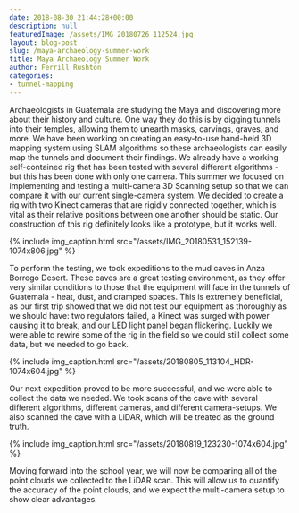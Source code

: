```yaml
---
date: 2018-08-30 21:44:28+00:00
description: null
featuredImage: /assets/IMG_20180726_112524.jpg
layout: blog-post
slug: /maya-archaeology-summer-work
title: Maya Archaeology Summer Work
author: Ferrill Rushton
categories:
- tunnel-mapping
---
```


Archaeologists in Guatemala are studying the Maya and discovering more about their history and culture. One way they do this is by digging tunnels into their temples, allowing them to unearth masks, carvings, graves, and more. We have been working on creating an easy-to-use hand-held 3D mapping system using SLAM algorithms so these archaeologists can easily map the tunnels and document their findings. We already have a working self-contained rig that has been tested with several different algorithms - but this has been done with only one camera. This summer we focused on implementing and testing a multi-camera 3D Scanning setup so that we can compare it with our current single-camera system. We decided to create a rig with two Kinect cameras that are rigidly connected together, which is vital as their relative positions between one another should be static. Our construction of this rig definitely looks like a prototype, but it works well.

{% include 
    img_caption.html
    src="/assets/IMG_20180531_152139-1074x806.jpg"
%}

To perform the testing, we took expeditions to the mud caves in Anza Borrego Desert. These caves are a great testing environment, as they offer very similar conditions to those that the equipment will face in the tunnels of Guatemala - heat, dust, and cramped spaces. This is extremely beneficial, as our first trip showed that we did not test our equipment as thoroughly as we should have: two regulators failed, a Kinect was surged with power causing it to break, and our LED light panel began flickering. Luckily we were able to rewire some of the rig in the field so we could still collect some data, but we needed to go back. 

{% include 
    img_caption.html
    src="/assets/20180805_113104_HDR-1074x604.jpg"
%}



Our next expedition proved to be more successful, and we were able to collect the data we needed. We took scans of the cave with several different algorithms, different cameras, and different camera-setups. We also scanned the cave with a LiDAR, which will be treated as the ground truth.

{% include 
    img_caption.html
    src="/assets/20180819_123230-1074x604.jpg"
%}

Moving forward into the school year, we will now be comparing all of the point clouds we collected to the LiDAR scan. This will allow us to quantify the accuracy of the point clouds, and we expect the multi-camera setup to show clear advantages.

 

 
